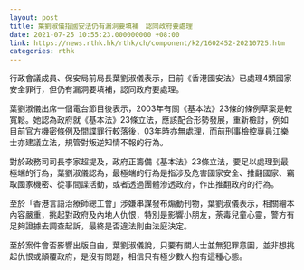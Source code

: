 ```yaml
---
layout: post
title: 葉劉淑儀指國安法仍有漏洞要填補　認同政府要處理
date: 2021-07-25 10:55:23.000000000 +08:00
link: https://news.rthk.hk/rthk/ch/component/k2/1602452-20210725.htm
categories: rthk
---
```


行政會議成員、保安局前局長葉劉淑儀表示，目前《香港國安法》已處理4類國家安全罪行，但仍有漏洞要填補，認同政府要處理。

葉劉淑儀出席一個電台節目後表示，2003年有關《基本法》23條的條例草案是較寬鬆。她認為政府就《基本法》23條立法，應該配合形勢發展，重新檢討，例如目前官方機密條例及間諜罪行較落後，03年時亦無處理，而前刑事檢控專員江樂士亦建議立法，規管對叛逆知情不報的行為。

對於政務司司長李家超提及，政府正籌備《基本法》23條立法，要足以處理到最極端的行為，葉劉淑儀認為，最極端的行為是指涉及危害國家安全、推翻國家、竊取國家機密、從事間諜活動，或者透過團體滲透政府，作出推翻政府的行為。

至於「香港言語治療師總工會」涉嫌串謀發布煽動刊物，葉劉淑儀表示，相關繪本內容嚴重，挑起對政府及內地人仇恨，特別是影響小朋友，荼毒兒童心靈，警方有足夠證據去調查起訴，最終是否違法則由法庭決定。

至於案件會否影響出版自由，葉劉淑儀說，只要有關人士並無犯罪意圖，並非想挑起仇恨或顛覆政府，是沒有問題，相信只有極少數人抱有這種心態。
